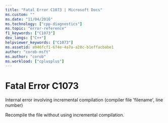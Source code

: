 ```yaml
---
title: "Fatal Error C1073 | Microsoft Docs"
ms.custom: ""
ms.date: "11/04/2016"
ms.technology: ["cpp-diagnostics"]
ms.topic: "error-reference"
f1_keywords: ["C1073"]
dev_langs: ["C++"]
helpviewer_keywords: ["C1073"]
ms.assetid: a946fcf1-674e-4a7a-a28c-b1effacbabe1
author: "corob-msft"
ms.author: "corob"
ms.workload: ["cplusplus"]
---
```

# Fatal Error C1073
Internal error involving incremental compilation (compiler file 'filename', line number)  
  
 Recompile the file without using incremental compilation.